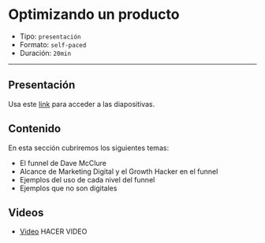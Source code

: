 # Optimizando un producto

* Tipo: `presentación`
* Formato: `self-paced`
* Duración: `20min`

***

## Presentación
Usa este [link](https://docs.google.com/presentation/d/1GFxpwFumTyUU2JNGA1_oVSi5FKCGhedN-7RbwtLkUs4/edit#slide=id.g39010c22bf_0_432) para acceder a las diapositivas.

## Contenido
En esta sección cubriremos los siguientes temas:

* El funnel de Dave McClure
* Alcance de Marketing Digital y el Growth Hacker en el funnel
* Ejemplos del uso de cada nivel del funnel
* Ejemplos que no son digitales


## Videos
- [Video](https://www.useloom.com/share/80434aa1152c45c29e16e9b0a3669e2e) HACER VIDEO

